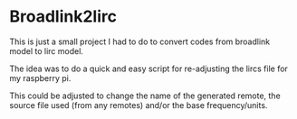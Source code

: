 Broadlink2lirc
==============

This is just a small project I had to do to convert codes from broadlink model to lirc model.

The idea was to do a quick and easy script for re-adjusting the lircs file for my raspberry pi.

This could be adjusted to change the name of the generated remote, the source file used (from any remotes) and/or the base frequency/units.
